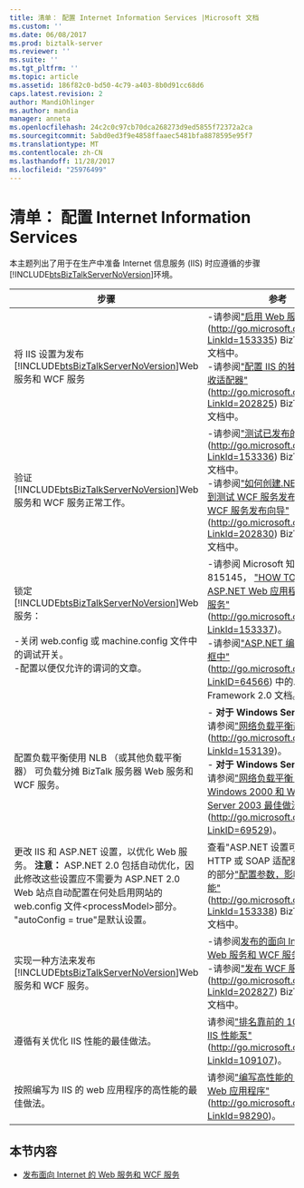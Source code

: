 ```yaml
---
title: 清单： 配置 Internet Information Services |Microsoft 文档
ms.custom: ''
ms.date: 06/08/2017
ms.prod: biztalk-server
ms.reviewer: ''
ms.suite: ''
ms.tgt_pltfrm: ''
ms.topic: article
ms.assetid: 186f82c0-bd50-4c79-a403-8b0d91cc68d6
caps.latest.revision: 2
author: MandiOhlinger
ms.author: mandia
manager: anneta
ms.openlocfilehash: 24c2c0c97cb70dca268273d9ed5855f72372a2ca
ms.sourcegitcommit: 5abd0ed3f9e4858ffaaec5481bfa8878595e95f7
ms.translationtype: MT
ms.contentlocale: zh-CN
ms.lasthandoff: 11/28/2017
ms.locfileid: "25976499"
---
```

# <a name="checklist-configuring-internet-information-services"></a>清单： 配置 Internet Information Services
本主题列出了用于在生产中准备 Internet 信息服务 (IIS) 时应遵循的步骤[!INCLUDE[btsBizTalkServerNoVersion](../includes/btsbiztalkservernoversion-md.md)]环境。  
  
|步骤|参考|  
|-----------|---------------|  
|将 IIS 设置为发布[!INCLUDE[btsBizTalkServerNoVersion](../includes/btsbiztalkservernoversion-md.md)]Web 服务和 WCF 服务|-请参阅["启用 Web 服务"](http://go.microsoft.com/fwlink/?LinkId=153335) (http://go.microsoft.com/fwlink/?LinkId=153335) BizTalk Server 文档中。<br />-请参阅["配置 IIS 的独立 WCF 接收适配器"](http://go.microsoft.com/fwlink/?LinkId=202825)(http://go.microsoft.com/fwlink/?LinkId=202825) BizTalk Server 文档中。|  
|验证[!INCLUDE[btsBizTalkServerNoVersion](../includes/btsbiztalkservernoversion-md.md)]Web 服务和 WCF 服务正常工作。|-请参阅["测试已发布的 Web 服务"](http://go.microsoft.com/fwlink/?LinkId=153336) (http://go.microsoft.com/fwlink/?LinkId=153336) BizTalk Server 文档中。<br />-请参阅["如何创建.NET 应用程序到测试 WCF 服务发布与 BizTalk WCF 服务发布向导"](http://go.microsoft.com/fwlink/?LinkId=202830) (http://go.microsoft.com/fwlink/?LinkId=202830) BizTalk Server 文档中。|  
|锁定[!INCLUDE[btsBizTalkServerNoVersion](../includes/btsbiztalkservernoversion-md.md)]Web 服务：<br /><br /> -关闭 web.config 或 machine.config 文件中的调试开关。<br />-配置以便仅允许的谓词的文章。|-请参阅 Microsoft 知识库文章 815145， ["HOW TO： 锁定 ASP.NET Web 应用程序或 Web 服务"](http://go.microsoft.com/fwlink/?LinkId=153337) (http://go.microsoft.com/fwlink/?LinkId=153337)。<br />-请参阅["ASP.NET 编辑规则对话框中"](http://go.microsoft.com/fwlink/?LinkID=64566) (http://go.microsoft.com/fwlink/?LinkID=64566) 中的.NET Framework 2.0 文档。|  
|配置负载平衡使用 NLB （或其他负载平衡器） 可负载分摊 BizTalk 服务器 Web 服务和 WCF 服务。|-   **对于 Windows Server 2008**： 请参阅["网络负载平衡部署指南"](http://go.microsoft.com/fwlink/?LinkId=153139) (http://go.microsoft.com/fwlink/?LinkId=153139)。<br />-   **对于 Windows Server 2003**： 请参阅["网络负载平衡： 配置 Windows 2000 和 Windows Server 2003 最佳做法"](http://go.microsoft.com/fwlink/?LinkID=69529) (http://go.microsoft.com/fwlink/?LinkID=69529)。|  
|更改 IIS 和 ASP.NET 设置，以优化 Web 服务。 **注意：** ASP.NET 2.0 包括自动优化，因此修改这些设置应不需要为 ASP.NET 2.0 Web 站点自动配置在何处启用网站的 web.config 文件\<processModel\>部分。 "autoConfig = true"是默认设置。|查看"ASP.NET 设置可能会影响 HTTP 或 SOAP 适配器性能"主题的部分["配置参数，影响适配器性能"](http://go.microsoft.com/fwlink/?LinkId=153338) (http://go.microsoft.com/fwlink/?LinkId=153338) BizTalk Server 文档中。|  
|实现一种方法来发布[!INCLUDE[btsBizTalkServerNoVersion](../includes/btsbiztalkservernoversion-md.md)]Web 服务和 WCF 服务。|-请参阅[发布的面向 Internet 的 Web 服务和 WCF 服务](../technical-guides/publishing-internet-facing-web-services-and-wcf-services.md)。<br />-请参阅["发布 WCF 服务"](http://go.microsoft.com/fwlink/?LinkId=202827) (http://go.microsoft.com/fwlink/?LinkId=202827) BizTalk Server 文档中。|  
|遵循有关优化 IIS 性能的最佳做法。|请参阅["排名靠前的 10 个方面与 IIS 性能泵"](http://go.microsoft.com/fwlink/?LinkId=109107) (http://go.microsoft.com/fwlink/?LinkId=109107)。|  
|按照编写为 IIS 的 web 应用程序的高性能的最佳做法。|请参阅["编写高性能的 10 个提示 Web 应用程序"](http://go.microsoft.com/fwlink/?LinkId=98290) (http://go.microsoft.com/fwlink/?LinkId=98290)。|  
  
## <a name="in-this-section"></a>本节内容  
  
-   [发布面向 Internet 的 Web 服务和 WCF 服务](../technical-guides/publishing-internet-facing-web-services-and-wcf-services.md)